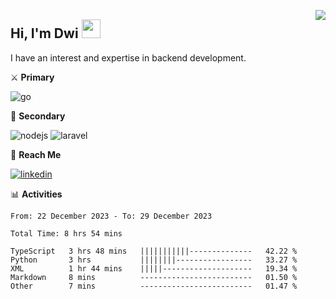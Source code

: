 [<img src="https://komarev.com/ghpvc/?username=masred&color=green&style=flat-square&label=Profile+Views" align="right">](github.com/masred)

## Hi, I'm Dwi <img src="https://raw.githubusercontent.com/MartinHeinz/MartinHeinz/master/wave.gif" width="30px">

I have an interest and expertise in backend development.

⚔️ **Primary**

![go](https://img.shields.io/badge/---?logo=go&label=Golang&style=social)

🔪 **Secondary**

![nodejs](https://img.shields.io/badge/---?logo=node.js&label=Node.js&style=social&logoColor=green)
![laravel](https://img.shields.io/badge/---?logo=laravel&label=Laravel&style=social)

🔗 **Reach Me**

[![linkedin](https://img.shields.io/badge/---?logo=linkedin&label=LinkedIn&style=social)](https://linkedin.com/in/dwifitriyanto)

📊 **Activities**

<!--START_SECTION:waka-->

```all_time
From: 22 December 2023 - To: 29 December 2023

Total Time: 8 hrs 54 mins

TypeScript   3 hrs 48 mins   |||||||||||--------------   42.22 %
Python       3 hrs           ||||||||-----------------   33.27 %
XML          1 hr 44 mins    |||||--------------------   19.34 %
Markdown     8 mins          -------------------------   01.50 %
Other        7 mins          -------------------------   01.47 %
```

<!--END_SECTION:waka-->
